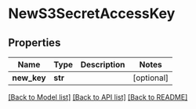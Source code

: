 # NewS3SecretAccessKey

## Properties
Name | Type | Description | Notes
------------ | ------------- | ------------- | -------------
**new_key** | **str** |  | [optional] 

[[Back to Model list]](../README.md#documentation-for-models) [[Back to API list]](../README.md#documentation-for-api-endpoints) [[Back to README]](../README.md)


